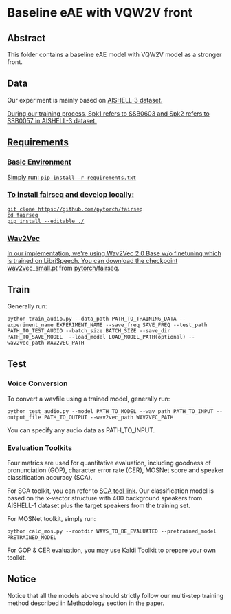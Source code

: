 # Baseline eAE with VQW2V front

## Abstract

This folder contains a baseline eAE model with VQW2V model as a stronger front.

## Data

Our experiment is mainly based on <a href='http://www.aishelltech.com/aishell_3'>AISHELL-3 dataset.

During our training process, Spk1 refers to SSB0603 and Spk2 refers to SSB0057 in AISHELL-3 dataset.

## Requirements

### Basic Environment

Simply run: `pip install -r requirements.txt`

### To install fairseq and develop locally:

``` 
git clone https://github.com/pytorch/fairseq
cd fairseq
pip install --editable ./
```

### Wav2Vec

In our implementation, we're using Wav2Vec 2.0 Base w/o finetuning which is trained on LibriSpeech.
You can download the checkpoint [wav2vec_small.pt](https://dl.fbaipublicfiles.com/fairseq/wav2vec/wav2vec_small.pt) from [pytorch/fairseq](https://github.com/pytorch/fairseq).

## Train

Generally run:

```
python train_audio.py --data_path PATH_TO_TRAINING_DATA --experiment_name EXPERIMENT_NAME --save_freq SAVE_FREQ --test_path PATH_TO_TEST_AUDIO --batch_size BATCH_SIZE --save_dir PATH_TO_SAVE_MODEL  --load_model LOAD_MODEL_PATH(optional) --wav2vec_path WAV2VEC_PATH
```

## Test
### Voice Conversion
To convert a wavfile using a trained model, generally run:
```
python test_audio.py --model PATH_TO_MODEL --wav_path PATH_TO_INPUT --output_file PATH_TO_OUTPUT --wav2vec_path WAV2VEC_PATH
```

You can specify any audio data as PATH_TO_INPUT. 

### Evaluation Toolkits
Four metrics are used for quantitative evaluation, including goodness of pronunciation (GOP), character error rate (CER), MOSNet score and speaker classification accuracy (SCA).

For SCA toolkit, you can refer to <a href="https://gitlab.com/lpq96/speaker_classification_base_sunine"> SCA tool link</a>. Our classification model is based on the x-vector structure with 400 background speakers from AISHELL-1 dataset plus the target speakers from the training set.
 
For MOSNet toolkit, simply run:
```
python calc_mos.py --rootdir WAVS_TO_BE_EVALUATED --pretrained_model PRETRAINED_MODEL
```

For GOP & CER evaluation, you may use Kaldi Toolkit to prepare your own toolkit.

## Notice

Notice that all the models above should strictly follow our multi-step training method described in Methodology section in the paper.
